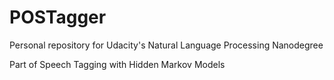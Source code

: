 # POSTagger
Personal repository for Udacity's Natural Language Processing Nanodegree

Part of Speech Tagging with Hidden Markov Models
